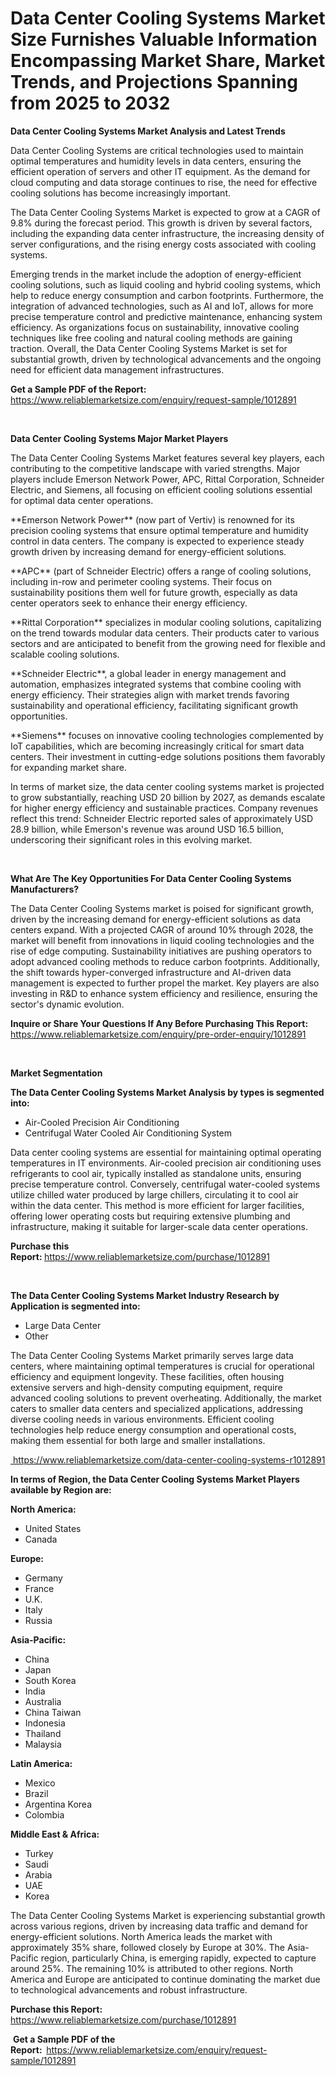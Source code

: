 <p><h1>Data Center Cooling Systems Market Size Furnishes Valuable Information Encompassing Market Share, Market Trends, and Projections Spanning from 2025 to 2032</h1></p><p><strong>Data Center Cooling Systems Market Analysis and Latest Trends</strong></p>
<p><p>Data Center Cooling Systems are critical technologies used to maintain optimal temperatures and humidity levels in data centers, ensuring the efficient operation of servers and other IT equipment. As the demand for cloud computing and data storage continues to rise, the need for effective cooling solutions has become increasingly important. </p><p>The Data Center Cooling Systems Market is expected to grow at a CAGR of 9.8% during the forecast period. This growth is driven by several factors, including the expanding data center infrastructure, the increasing density of server configurations, and the rising energy costs associated with cooling systems. </p><p>Emerging trends in the market include the adoption of energy-efficient cooling solutions, such as liquid cooling and hybrid cooling systems, which help to reduce energy consumption and carbon footprints. Furthermore, the integration of advanced technologies, such as AI and IoT, allows for more precise temperature control and predictive maintenance, enhancing system efficiency. As organizations focus on sustainability, innovative cooling techniques like free cooling and natural cooling methods are gaining traction. Overall, the Data Center Cooling Systems Market is set for substantial growth, driven by technological advancements and the ongoing need for efficient data management infrastructures.</p></p>
<p><strong>Get a Sample PDF of the Report:&nbsp;</strong> <a href="https://www.reliablemarketsize.com/enquiry/request-sample/1012891?utm_campaign=3312&utm_medium=2&utm_source=Github&utm_content=ia&utm_term=17042025&utm_id=data-center-cooling-systems">https://www.reliablemarketsize.com/enquiry/request-sample/1012891</a></p>
<p>&nbsp;</p>
<p><strong>Data Center Cooling Systems Major Market Players</strong></p>
<p><p>The Data Center Cooling Systems Market features several key players, each contributing to the competitive landscape with varied strengths. Major players include Emerson Network Power, APC, Rittal Corporation, Schneider Electric, and Siemens, all focusing on efficient cooling solutions essential for optimal data center operations.</p><p>**Emerson Network Power** (now part of Vertiv) is renowned for its precision cooling systems that ensure optimal temperature and humidity control in data centers. The company is expected to experience steady growth driven by increasing demand for energy-efficient solutions. </p><p>**APC** (part of Schneider Electric) offers a range of cooling solutions, including in-row and perimeter cooling systems. Their focus on sustainability positions them well for future growth, especially as data center operators seek to enhance their energy efficiency.</p><p>**Rittal Corporation** specializes in modular cooling solutions, capitalizing on the trend towards modular data centers. Their products cater to various sectors and are anticipated to benefit from the growing need for flexible and scalable cooling solutions.</p><p>**Schneider Electric**, a global leader in energy management and automation, emphasizes integrated systems that combine cooling with energy efficiency. Their strategies align with market trends favoring sustainability and operational efficiency, facilitating significant growth opportunities.</p><p>**Siemens** focuses on innovative cooling technologies complemented by IoT capabilities, which are becoming increasingly critical for smart data centers. Their investment in cutting-edge solutions positions them favorably for expanding market share.</p><p>In terms of market size, the data center cooling systems market is projected to grow substantially, reaching USD 20 billion by 2027, as demands escalate for higher energy efficiency and sustainable practices. Company revenues reflect this trend: Schneider Electric reported sales of approximately USD 28.9 billion, while Emerson's revenue was around USD 16.5 billion, underscoring their significant roles in this evolving market.</p></p>
<p>&nbsp;</p>
<p><strong>What Are The Key Opportunities For Data Center Cooling Systems Manufacturers?</strong></p>
<p><p>The Data Center Cooling Systems market is poised for significant growth, driven by the increasing demand for energy-efficient solutions as data centers expand. With a projected CAGR of around 10% through 2028, the market will benefit from innovations in liquid cooling technologies and the rise of edge computing. Sustainability initiatives are pushing operators to adopt advanced cooling methods to reduce carbon footprints. Additionally, the shift towards hyper-converged infrastructure and AI-driven data management is expected to further propel the market. Key players are also investing in R&D to enhance system efficiency and resilience, ensuring the sector's dynamic evolution.</p></p>
<p><strong>Inquire or Share Your Questions If Any Before Purchasing This Report:</strong> <a href="https://www.reliablemarketsize.com/enquiry/pre-order-enquiry/1012891?utm_campaign=3312&utm_medium=2&utm_source=Github&utm_content=ia&utm_term=17042025&utm_id=data-center-cooling-systems">https://www.reliablemarketsize.com/enquiry/pre-order-enquiry/1012891</a></p>
<p>&nbsp;</p>
<p><strong>Market Segmentation</strong></p>
<p><strong>The Data Center Cooling Systems Market Analysis by types is segmented into:</strong></p>
<p><ul><li>Air-Cooled Precision Air Conditioning</li><li>Centrifugal Water Cooled Air Conditioning System</li></ul></p>
<p><p>Data center cooling systems are essential for maintaining optimal operating temperatures in IT environments. Air-cooled precision air conditioning uses refrigerants to cool air, typically installed as standalone units, ensuring precise temperature control. Conversely, centrifugal water-cooled systems utilize chilled water produced by large chillers, circulating it to cool air within the data center. This method is more efficient for larger facilities, offering lower operating costs but requiring extensive plumbing and infrastructure, making it suitable for larger-scale data center operations.</p></p>
<p><strong>Purchase this Report:&nbsp;</strong><a href="https://www.reliablemarketsize.com/purchase/1012891?utm_campaign=3312&utm_medium=2&utm_source=Github&utm_content=ia&utm_term=17042025&utm_id=data-center-cooling-systems">https://www.reliablemarketsize.com/purchase/1012891</a></p>
<p>&nbsp;</p>
<p><strong>The Data Center Cooling Systems Market Industry Research by Application is segmented into:</strong></p>
<p><ul><li>Large Data Center</li><li>Other</li></ul></p>
<p><p>The Data Center Cooling Systems Market primarily serves large data centers, where maintaining optimal temperatures is crucial for operational efficiency and equipment longevity. These facilities, often housing extensive servers and high-density computing equipment, require advanced cooling solutions to prevent overheating. Additionally, the market caters to smaller data centers and specialized applications, addressing diverse cooling needs in various environments. Efficient cooling technologies help reduce energy consumption and operational costs, making them essential for both large and smaller installations.</p></p>
<p><a href="https://www.reliablemarketsize.com/data-center-cooling-systems-r1012891?utm_campaign=3312&utm_medium=2&utm_source=Github&utm_content=ia&utm_term=17042025&utm_id=data-center-cooling-systems">&nbsp;https://www.reliablemarketsize.com/data-center-cooling-systems-r1012891</a></p>
<p><strong>In terms of Region, the Data Center Cooling Systems Market Players available by Region are:</strong></p>
<p>
    <p> <strong> North America: </strong>
        <ul>
            <li>United States</li>
            <li>Canada</li>
        </ul>
        </p> 
    <p> <strong> Europe: </strong>
        <ul>
            <li>Germany</li>
            <li>France</li>
            <li>U.K.</li>
            <li>Italy</li>
            <li>Russia</li>
        </ul>
        </p> 
    <p> <strong> Asia-Pacific: </strong>
        <ul>
            <li>China</li>
            <li>Japan</li>
            <li>South Korea</li>
            <li>India</li>
            <li>Australia</li>
            <li>China Taiwan</li>
            <li>Indonesia</li>
            <li>Thailand</li>
            <li>Malaysia</li>
        </ul>
        </p> 
    <p> <strong> Latin America: </strong>
        <ul>
            <li>Mexico</li>
            <li>Brazil</li>
            <li>Argentina Korea</li>
            <li>Colombia</li>
        </ul>
        </p> 
    <p> <strong> Middle East & Africa: </strong>
        <ul>
            <li>Turkey</li>
            <li>Saudi</li>
            <li>Arabia</li>
            <li>UAE</li>
            <li>Korea</li>
        </ul>
    </p>
    </p>
<p><p>The Data Center Cooling Systems Market is experiencing substantial growth across various regions, driven by increasing data traffic and demand for energy-efficient solutions. North America leads the market with approximately 35% share, followed closely by Europe at 30%. The Asia-Pacific region, particularly China, is emerging rapidly, expected to capture around 25%. The remaining 10% is attributed to other regions. North America and Europe are anticipated to continue dominating the market due to technological advancements and robust infrastructure.</p></p>
<p><strong>Purchase this Report: </strong><a href="https://www.reliablemarketsize.com/purchase/1012891?utm_campaign=3312&utm_medium=2&utm_source=Github&utm_content=ia&utm_term=17042025&utm_id=data-center-cooling-systems">https://www.reliablemarketsize.com/purchase/1012891</a></p>
<p>&nbsp;<strong>Get a Sample PDF of the Report:&nbsp;&nbsp;</strong><a href="https://www.reliablemarketsize.com/enquiry/request-sample/1012891?utm_campaign=3312&utm_medium=2&utm_source=Github&utm_content=ia&utm_term=17042025&utm_id=data-center-cooling-systems">https://www.reliablemarketsize.com/enquiry/request-sample/1012891</a></p>
<p><strong></strong></p>
<p><p></p><p></p><p></p></p>